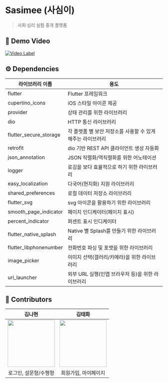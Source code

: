 # Sasimee (사심이)
> 사회·심리 실험 중개 플랫폼


## 📼 Demo Video
[![Video Label](https://github.com/user-attachments/assets/d1984468-93ed-4df1-9280-fefc50aa513f)](https://www.youtube.com/embed/S1RvFmkT4Gs)



## ⚙️ Dependencies
| 라이브러리 이름               | 용도                                      |
|------------------------------|---------------------------------------------------|
| flutter                      | Flutter 프레임워크                                 |
| cupertino_icons              | iOS 스타일 아이콘 제공                             |
| provider                     | 상태 관리를 위한 라이브러리                                         |
| dio                          | HTTP 통신 라이브러리                             |
| flutter_secure_storage       | 각 플랫폼 별 보안 저장소를 사용할 수 있게 해주는 라이브러리     |
| retrofit                     | dio 기반 REST API 클라이언트 생성 자동화           |
| json_annotation              | JSON 직렬화/역직렬화를 위한 어노테이션             |
| logger                       | 로깅을 보다 효율적으로 하기 위한 라이브러리                        |
| easy_localization            | 다국어(현지화) 지원 라이브러리                               |
| shared_preferences           | 로컬 데이터 저장소 라이브러리                                   |
| flutter_svg                  | svg 아이콘을 활용하기 위한 라이브러리                      |
| smooth_page_indicator        | 페이지 인디케이터(페이지 표시)                     |
| percent_indicator            | 퍼센트 표시 인디케이터                             |
| flutter_native_splash        | Native 별 Splash를 만들기 위한 라이브러리             |
| flutter_libphonenumber       | 전화번호 파싱 및 포맷을 위한 라이브러리                    |
| image_picker                 | 이미지 선택(갤러리/카메라)을 위한 라이브러리             |
| url_launcher                 | 외부 URL 실행(인앱 브라우저 등)을 위한 라이브러리                    |



## 👥 Contributors
|김나현|김태화|
|:----:|:----:|
|<img src="https://avatars.githubusercontent.com/u/101113025?v=4" width="150" />|<img src="https://avatars.githubusercontent.com/u/80040482?v=4" width="150" />|
| 로그인, 설문형/수행형 | 회원가입, 마이페이지  |

